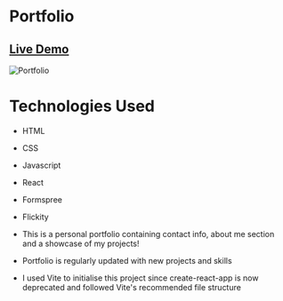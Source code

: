 # Portfolio

## [Live Demo](https://cozy-torte-45d881.netlify.app)

![Portfolio](./src/img/portfolio.png)

# Technologies Used

- HTML
- CSS
- Javascript
- React
- Formspree
- Flickity

- This is a personal portfolio containing contact info, about me section and a showcase of my projects!
- Portfolio is regularly updated with new projects and skills
- I used Vite to initialise this project since create-react-app is now deprecated and followed Vite's recommended file structure
